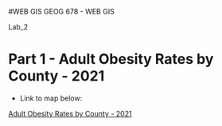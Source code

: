 #WEB GIS
GEOG 678 - WEB GIS

Lab_2

# Part 1 - Adult Obesity Rates by County - 2021

- Link to map below:

[Adult Obesity Rates by County - 2021](https://tamu.maps.arcgis.com/apps/mapviewer/index.html?webmap=bab2f97d88af47489c1892012fb0c810)